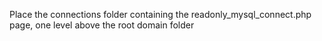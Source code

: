 Place the connections folder containing the readonly_mysql_connect.php page, one level above the root domain folder
